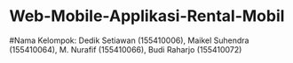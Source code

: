 # Web-Mobile-Applikasi-Rental-Mobil
#Nama Kelompok:
              Dedik Setiawan (155410006),
              Maikel Suhendra (155410064),
              M. Nurafif      (155410066),
              Budi Raharjo    (155410072)
